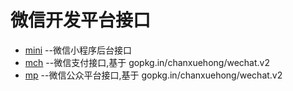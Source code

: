 # 微信开发平台接口

+ [mini](./mini/README.md) --微信小程序后台接口
+ [mch](./mch/README.md) --微信支付接口,基于 gopkg.in/chanxuehong/wechat.v2
+ [mp](./mp/README.md) --微信公众平台接口,基于 gopkg.in/chanxuehong/wechat.v2
